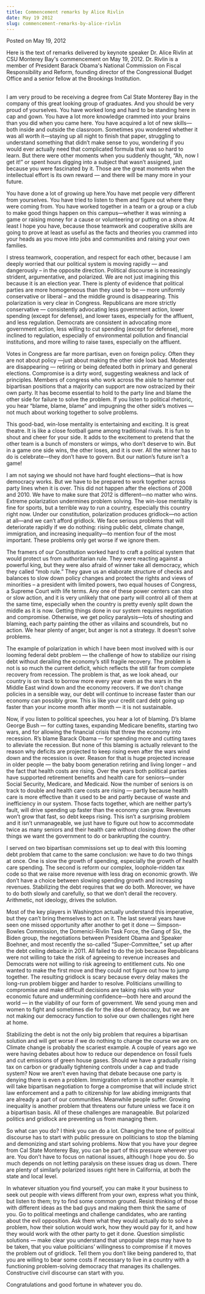 ```yaml
---
title: Commencement remarks by Alice Rivlin
date: May 19 2012
slug: commencement-remarks-by-alice-rivlin
---
```





<span class="date">Posted on May 19, 2012    </span>
<p>Here is the text of remarks delivered by keynote speaker Dr.
Alice Rivlin at CSU Monterey Bay&apos;s commencement on May 19,
2012.&#xA0;Dr. Rivlin is a member of President Barack Obama&apos;s
National Commission on Fiscal Responsibility and Reform, founding
director of the Congressional Budget Office and a senior fellow at
the Brookings Institution.</p>
<p><br>
I am very proud to be receiving a degree from Cal State Monterey
Bay in the company of this great looking group of graduates. And
you should be very proud of yourselves. You have worked long and
hard to be standing here in cap and gown. You have a lot more
knowledge crammed into your brains than you did when you came here.
You have acquired a lot of new skills&#x2014;both inside and outside the
classroom. Sometimes you wondered whether it was all worth
it&#x2014;staying up all night to finish that paper, struggling to
understand something that didn&#x2019;t make sense to you, wondering if
you would ever actually need that complicated formula that was so
hard to learn. But there were other moments when you suddenly
thought, &#x201C;Ah, now I get it!&#x201D; or spent hours digging into a subject
that wasn&#x2019;t assigned, just because you were fascinated by it. Those
are the great moments when the intellectual effort is its own
reward &#x2014; and there will be many more in your future.</br></p>
<p>You have done a lot of growing up here.You have met people very
different from yourselves. You have tried to listen to them and
figure out where they were coming from. You have worked together in
a team or a group or a club to make good things happen on this
campus&#x2014;whether it was winning a game or raising money for a cause
or volunteering or putting on a show. At least I hope you have,
because those teamwork and cooperative skills are going to prove at
least as useful as the facts and theories you crammed into your
heads as you move into jobs and communities and raising your own
families.</p>
<p>I stress teamwork, cooperation, and respect for each other,
because I am deeply worried that our political system is moving
rapidly &#x2014; and dangerously &#x2013; in the opposite direction. Political
discourse is increasingly strident, argumentative, and polarized.
We are not just imagining this because it is an election year.
There is plenty of evidence that political parties are more
homogeneous than they used to be &#x2014; more uniformly conservative or
liberal &#x2013; and the middle ground is disappearing. This polarization
is very clear in Congress. Republicans are more strictly
conservative &#x2014; consistently advocating less government action,
lower spending (except for defense), and lower taxes, especially
for the affluent, and less regulation. Democrats are consistent in
advocating more government action, less willing to cut spending
(except for defense), more inclined to regulation, especially of
environmental pollution and financial institutions, and more
willing to raise taxes, especially on the affluent.</p>
<p>Votes in Congress are far more partisan, even on foreign policy.
Often they are not about policy &#x2014;just about making the other side
look bad. Moderates are disappearing &#x2014; retiring or being defeated
both in primary and general elections. Compromise is a dirty word,
suggesting weakness and lack of principles. Members of congress who
work across the aisle to hammer out bipartisan positions that a
majority can support are now ostracized by their own party. It has
become essential to hold to the party line and blame the other side
for failure to solve the problem. If you listen to political
rhetoric, you hear &#x201C;blame, blame, blame&#x201D; and impugning the other
side&#x2019;s motives &#x2014; not much about working together to solve
problems.</p>
<p>This good-bad, win-lose mentality is entertaining and exciting.
It is great theatre. It is like a close football game among
traditional rivals. It is fun to shout and cheer for your side. It
adds to the excitement to pretend that the other team is a bunch of
monsters or wimps, who don&#x2019;t deserve to win. But in a game one side
wins, the other loses, and it is over. All the winner has to do is
celebrate&#x2014;they don&#x2019;t have to govern. But our nation&#x2019;s future isn&#x2019;t
a game!</p>
<p>I am not saying we should not have hard fought elections&#x2014;that is
how democracy works. But we have to be prepared to work together
across party lines when it is over. This did not happen after the
elections of 2008 and 2010. We have to make sure that 2012 is
different&#x2014;no matter who wins. Extreme polarization undermines
problem solving. The win-lose mentality is fine for sports, but a
terrible way to run a country, especially this country right now.
Under our constitution, polarization produces gridlock&#x2014;no action at
all&#x2014;and we can&#x2019;t afford gridlock. We face serious problems that
will deteriorate rapidly if we do nothing: rising public debt,
climate change, immigration, and increasing inequality&#x2014;to mention
four of the most important. These problems only get worse if we
ignore them.</p>
<p>The framers of our Constitution worked hard to craft a political
system that would protect us from authoritarian rule. They were
reacting against a powerful king, but they were also afraid of
winner take all democracy, which they called &#x201C;mob rule.&#x201D; They gave
us an elaborate structure of checks and balances to slow down
policy changes and protect the rights and views of minorities &#x2013; a
president with limited powers, two equal houses of Congress, a
Supreme Court with life terms. Any one of these power centers can
stop or slow action, and it is very unlikely that one party will
control all of them at the same time, especially when the country
is pretty evenly split down the middle as it is now. Getting things
done in our system requires negotiation and compromise. Otherwise,
we get policy paralysis&#x2014;lots of shouting and blaming, each party
painting the other as villains and scoundrels, but no action. We
hear plenty of anger, but anger is not a strategy. It doesn&#x2019;t solve
problems.</p>
<p>The example of polarization in which I have been most involved
with is our looming federal debt problem &#x2014; the challenge of how to
stabilize our rising debt without derailing the economy&#x2019;s still
fragile recovery. The problem is not is so much the current
deficit, which reflects the still far from complete recovery from
recession. The problem is that, as we look ahead, our country is on
track to borrow more every year even as the wars in the Middle East
wind down and the economy recovers. If we don&#x2019;t change policies in
a sensible way, our debt will continue to increase faster than our
economy can possibly grow. This is like your credit card debt going
up faster than your income month after month &#x2014; it is not
sustainable.</p>
<p>Now, if you listen to political speeches, you hear a lot of
blaming. D&#x2019;s blame George Bush &#x2014; for cutting taxes, expanding
Medicare benefits, starting two wars, and for allowing the
financial crisis that threw the economy into recession. R&#x2019;s blame
Barack Obama &#x2014; for spending more and cutting taxes to alleviate the
recession. But none of this blaming is actually relevant to the
reason why deficits are projected to keep rising even after the
wars wind down and the recession is over. Reason for that is huge
projected increase in older people &#x2014; the baby boom generation
retiring and living longer &#x2013; and the fact that health costs are
rising. Over the years both political parties have supported
retirement benefits and health care for seniors&#x2014;under Social
Security, Medicare, and Medicaid. Now the number of seniors is on
track to double and health care costs are rising &#x2014; partly because
health care is more effective than it used to be and partly because
of waste and inefficiency in our system. Those facts together,
which are neither party&#x2019;s fault, will drive spending up faster than
the economy can grow. Revenues won&#x2019;t grow that fast, so debt keeps
rising. This isn&#x2019;t a surprising problem and it isn&#x2019;t unmanageable,
we just have to figure out how to accommodate twice as many seniors
and their health care without closing down the other things we want
the government to do or bankrupting the country.</p>
<p>I served on two bipartisan commissions set up to deal with this
looming debt problem that came to the same conclusion: we have to
do two things at once. One is slow the growth of spending,
especially the growth of health care spending. The second is reform
our complex, loophole-ridden tax code so that we raise more revenue
with less drag on economic growth. We don&#x2019;t have a choice between
slowing spending growth and increasing revenues. Stabilizing the
debt requires that we do both. Moreover, we have to do both slowly
and carefully, so that we don&#x2019;t derail the recovery. Arithmetic,
not ideology, drives the solution.</p>
<p>Most of the key players in Washington actually understand this
imperative, but they can&#x2019;t bring themselves to act on it. The last
several years have seen one missed opportunity after another to get
it done &#x2014; Simpson-Bowles Commission, the Domenici-Rivlin Task
Force, the Gang of Six, the Biden group, the negotiations between
President Obama and Speaker Boehner, and most recently the
so-called &#x201C;Super-Committee,&#x201D; set up after the debt ceiling debacle
in 2011. All failed to do the job because Republicans were not
willing to take the risk of agreeing to revenue increases and
Democrats were not willing to risk agreeing to entitlement cuts. No
one wanted to make the first move and they could not figure out how
to jump together. The resulting gridlock is scary because every
delay makes the long-run problem bigger and harder to resolve.
Politicians unwilling to compromise and make difficult decisions
are taking risks with your economic future and undermining
confidence&#x2014;both here and around the world &#x2014; in the viability of our
form of government. We send young men and women to fight and
sometimes die for the idea of democracy, but we are not making our
democracy function to solve our own challenges right here at
home.</p>
<p>Stabilizing the debt is not the only big problem that requires a
bipartisan solution and will get worse if we do nothing to change
the course we are on. Climate change is probably the scariest
example. A couple of years ago we were having debates about how to
reduce our dependence on fossil fuels and cut emissions of green
house gases. Should we have a gradually rising tax on carbon or
gradually tightening controls under a cap and trade system? Now we
aren&#x2019;t even having that debate because one party is denying there
is even a problem. Immigration reform is another example. It will
take bipartisan negotiation to forge a compromise that will include
strict law enforcement and a path to citizenship for law abiding
immigrants that are already a part of our communities. Meanwhile
people suffer. Growing inequality is another problem that threatens
our future unless we face it on a bipartisan basis. All of these
challenges are manageable. But polarized politics and gridlock are
preventing us from managing them.</p>
<p>So what can you do? I think you can do a lot. Changing the tone
of political discourse has to start with public pressure on
politicians to stop the blaming and demonizing and start solving
problems. Now that you have your degree from Cal State Monterey
Bay, you can be part of this pressure wherever you are. You don&#x2019;t
have to focus on national issues, although I hope you do. So much
depends on not letting paralysis on these issues drag us down.
There are plenty of similarly polarized issues right here in
California, at both the state and local level.</p>
<p>In whatever situation you find yourself, you can make it your
business to seek out people with views different from your own,
express what you think, but listen to them; try to find some common
ground. Resist thinking of those with different ideas as the bad
guys and making them think the same of you. Go to political
meetings and challenge candidates, who are ranting about the evil
opposition. Ask them what they would actually do to solve a
problem, how their solution would work, how they would pay for it,
and how they would work with the other party to get it done.
Question simplistic solutions &#x2014; make clear you understand that
unpopular steps may have to be taken, that you value politicians&#x2019;
willingness to compromise if it moves the problem out of gridlock.
Tell them you don&#x2019;t like being pandered to, that you are willing to
bear some costs if necessary to live in a country with a
functioning problem-solving democracy that manages its challenges.
Constructive civil discourse can start with you.</p>
<p>Congratulations and good fortune in whatever you do.<br>
&#xA0;</br></p>





